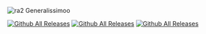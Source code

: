 ![ra2 Generalissimoo](https://user-images.githubusercontent.com/78301641/114235178-786ddd00-9988-11eb-8a2a-912c9df22b2f.jpg)

[![Github All Releases](https://img.shields.io/github/downloads/LUNKER88/cc-ra2-Generalissimoo/total.svg)](https://github.com/LUNKER88/cc-ra2-Generalissimoo/releases)
[![Github All Releases](https://img.shields.io/github/downloads/LUNKER88/cc-ra2-Generalissimoo/whole.svg)](https://github.com/LUNKER88/cc-ra2-Generalissimoo/releases/tag/4.9.4)
[![Github All Releases](https://img.shields.io/github/downloads/LUNKER88/cc-ra2-Generalissimoo/whole.svg)](https://github.com/LUNKER88/cc-ra2-Generalissimoo/releases/tag/4.9.5)
